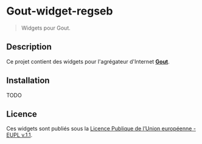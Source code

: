 # Gout-widget-regseb

> Widgets pour Gout.

## Description

Ce projet contient des widgets pour l'agrégateur d'Internet
**[Gout](//github.com/regseb/gout)**.

## Installation

TODO

## Licence

Ces widgets sont publiés sous la [Licence Publique de l’Union européenne - EUPL
v.1.1](//joinup.ec.europa.eu/software/page/eupl/licence-eupl).
